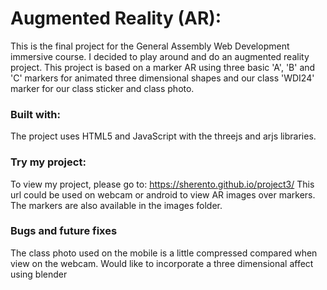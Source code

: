 # Augmented Reality (AR):

This is the final project for the General Assembly Web Development immersive course.
I decided to play around and do an augmented reality project.
This project is based on a marker AR using three basic 'A', 'B' and 'C' markers for animated three dimensional shapes and our class 'WDI24' marker for our class sticker and class photo.

### Built with:

The project uses HTML5 and JavaScript with the threejs and arjs libraries.

### Try my project:

To view my project, please go to: https://sherento.github.io/project3/
This url could be used on webcam or android to view AR images over markers.
The markers are also available in the images folder.

### Bugs and future fixes

The class photo used on the mobile is a little compressed compared when view on the webcam.
Would like to incorporate a three dimensional affect using blender
